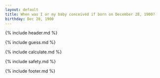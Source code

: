 ```yaml
---
layout: default
title: When was I or my baby conceived if born on December 28, 1900?
birthday: Dec 28, 1900
---
```


{% include header.md %}

{% include guess.md %}

{% include calculate.md %}

{% include safety.md %}

{% include footer.md %}



